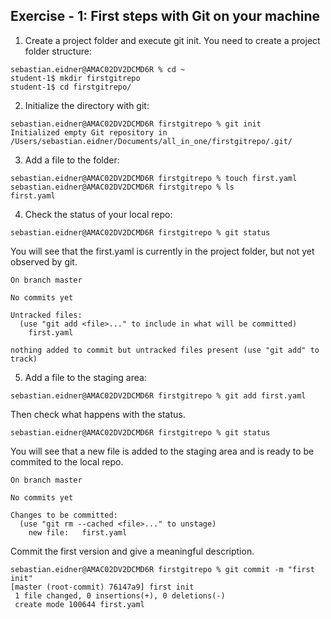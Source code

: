 ## Exercise - 1: First steps with Git on your machine

1. Create a project folder and execute git init.
You need to create a project folder structure:
```shell
sebastian.eidner@AMAC02DV2DCMD6R % cd ~
student-1$ mkdir firstgitrepo
student-1$ cd firstgitrepo/
```

2. Initialize the directory with git:
```
sebastian.eidner@AMAC02DV2DCMD6R firstgitrepo % git init
Initialized empty Git repository in /Users/sebastian.eidner/Documents/all_in_one/firstgitrepo/.git/
```

3. Add a file to the folder:
```
sebastian.eidner@AMAC02DV2DCMD6R firstgitrepo % touch first.yaml
sebastian.eidner@AMAC02DV2DCMD6R firstgitrepo % ls
first.yaml
```
4. Check the status of your local repo:
```
sebastian.eidner@AMAC02DV2DCMD6R firstgitrepo % git status
```
You will see that the first.yaml is currently in the project folder, but not yet observed by git.
```
On branch master

No commits yet

Untracked files:
  (use "git add <file>..." to include in what will be committed)
	first.yaml

nothing added to commit but untracked files present (use "git add" to track)
```

5. Add a file to the staging area:
```
sebastian.eidner@AMAC02DV2DCMD6R firstgitrepo % git add first.yaml
```

Then check what happens with the status.
```
sebastian.eidner@AMAC02DV2DCMD6R firstgitrepo % git status
```
You will see that a new file is added to the staging area and is ready to be commited to the local repo.
```
On branch master

No commits yet

Changes to be committed:
  (use "git rm --cached <file>..." to unstage)
	new file:   first.yaml
```

Commit the first version and give a meaningful description.
```
sebastian.eidner@AMAC02DV2DCMD6R firstgitrepo % git commit -m "first init"
[master (root-commit) 76147a9] first init
 1 file changed, 0 insertions(+), 0 deletions(-)
 create mode 100644 first.yaml
```
